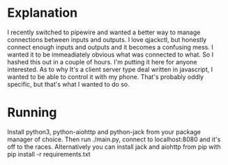 # Explanation
I recently switched to pipewire and wanted a better way to manage connections between inputs and outputs. I love qjackctl, but honestly connect enough inputs and outputs and it becomes a confusing mess. I wanted it to be immeadiately obvious what was connected to what. So I hashed this out in a couple of hours. I'm putting it here for anyone interested. As to why It's a client server type deal written in javascript, I wanted to be able to control it with my phone. That's probably oddly specific, but that's what I wanted to do so.

# Running
Install python3, python-aiohttp and python-jack from your package manager of choice. Then run ./main.py, connect to localhost:8080 and it's off to the races. Alternatively you can install jack and aiohttp from pip with pip install -r requirements.txt